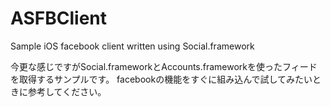 ASFBClient
==========

Sample iOS facebook client written using Social.framework

今更な感じですがSocial.frameworkとAccounts.frameworkを使ったフィードを取得するサンプルです。
facebookの機能をすぐに組み込んで試してみたいときに参考してください。
